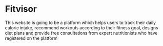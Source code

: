 # Fitvisor

This website is going to be a platform which helps users to track their daily calorie intake, recommend workouts according to their fitness goal, designs diet plans and provide free consultations from expert nutritionists who have registered on the platform
